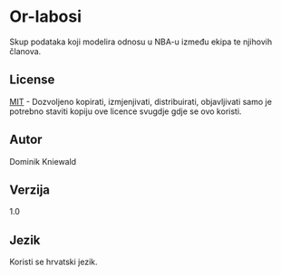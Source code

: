 # Or-labosi

Skup podataka koji modelira odnosu u NBA-u između ekipa te njihovih članova.

## License
[MIT](https://choosealicense.com/licenses/mit/) - Dozvoljeno kopirati, izmjenjivati, distribuirati, objavljivati samo je potrebno staviti kopiju ove licence svugdje gdje se ovo koristi. 

## Autor
Dominik Kniewald

## Verzija
1.0

## Jezik
Koristi se hrvatski jezik.

